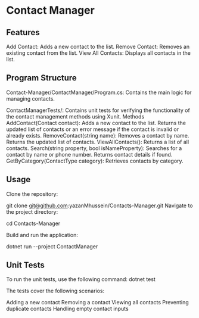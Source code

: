 # Contact Manager
## Features

Add Contact: Adds a new contact to the list.
Remove Contact: Removes an existing contact from the list.
View All Contacts: Displays all contacts in the list.

## Program Structure
Contact-Manager/ContactManager/Program.cs: Contains the main logic for managing contacts.

ContactManagerTests/: Contains unit tests for verifying the functionality of the contact management methods using Xunit.
Methods
AddContact(Contact contact): Adds a new contact to the list. Returns the updated list of contacts or an error message if the contact is invalid or already exists.
RemoveContact(string name): Removes a contact by name. Returns the updated list of contacts.
ViewAllContacts(): Returns a list of all contacts.
Search(string property, bool isNameProperty): Searches for a contact by name or phone number. Returns contact details if found.
GetByCategory(ContactType category): Retrieves contacts by category.

## Usage
Clone the repository:

git clone git@github.com:yazanMhussein/Contacts-Manager.git
Navigate to the project directory:

cd Contacts-Manager 

Build and run the application:

dotnet run --project ContactManager

## Unit Tests
To run the unit tests, use the following command:  dotnet test

The tests cover the following scenarios:

Adding a new contact
Removing a contact
Viewing all contacts
Preventing duplicate contacts
Handling empty contact inputs
